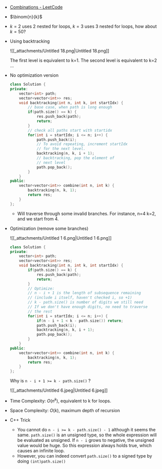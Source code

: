- [Combinations - LeetCode](https://leetcode.com/problems/combinations/)
- $\binom{n}{k}$﻿
- $k=2$﻿ uses 2 nested for loops, $k=3$﻿ uses 3 nested for loops, how about $k=50$﻿?
- Using backtracking
    
    ![[_attachments/Untitled 18.png|Untitled 18.png]]
    
    The first level is equivalent to k=1. The second level is equivalent to k=2 …
    
- No optimization version
    
    ```C++
    class Solution {
    private:
        vector<int> path;
        vector<vector<int>> res;
        void backtracking(int n, int k, int startIdx) {
            // base case, when path is long enough
            if(path.size() == k) {
                res.push_back(path);
                return;
            }
            // check all paths start with startidx
            for(int i = startIdx; i <= n; i++) {
                path.push_back(i);
                // To avoid repeating, increment startIdx
                // for the next level. 
                backtracking(n, k, i + 1);
                // backtracking, pop the element of 
                // next level
                path.pop_back();
            }
        }
    public:
        vector<vector<int>> combine(int n, int k) {
            backtracking(n, k, 1);
            return res;
        }
    };
    ```
    
    - Will traverse through some invalid branches. For instance, n=4 k=2, and we start from 4.
- Optimization (remove some branches)
    
    ![[_attachments/Untitled 1 6.png|Untitled 1 6.png]]
    
    ```C++
    class Solution {
    private:
        vector<int> path;
        vector<vector<int>> res;
        void backtracking(int n, int k, int startIdx) {
            if(path.size() == k) {
                res.push_back(path);
                return;
            }
            // Optimize:
            // n - i + 1 is the length of subsequence remaining
            // (include i itself, haven't checked i, so +1)
            // k - path.size() is number of digits we still need
            // If we don't have enough digits, no need to traverse
            // the rest
            for(int i = startIdx; i <= n; i++) {
                if(n - i + 1 < k - path.size()) return;
                path.push_back(i);
                backtracking(n, k, i + 1);
                path.pop_back();
            }
        }
    public:
        vector<vector<int>> combine(int n, int k) {
            backtracking(n, k, 1);
            return res;
        }
    };
    ```
    
    Why is `n - i + 1 >= k - path.size()` ?
    
    ![[_attachments/Untitled 6.jpeg|Untitled 6.jpeg]]
    
- Time Complexity: $O(n^k)$﻿, equivalent to k for loops.
- Space Complexity: $O(k)$﻿, maximum depth of recursion
- C++ Trick
    - You cannot do `n - i >= k - path.size() - 1` although it seems the same. `path.size()` is an unsigned type, so the whole expression will be evaluated as unsigned. If `n - i` grows to negative, the unsigned value would be huge. So this expression always holds true, which causes an infinite loop.
    - However, you can indeed convert `path.size()` to a signed type by doing `(int)path.size()`